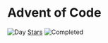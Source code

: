 # Advent of Code

![Day](https://img.shields.io/badge/day%20📅-1-blue) [Stars](https://img.shields.io/badge/stars%20⭐-2-yellow) ![Completed](https://img.shields.io/badge/days%20completed-1-red)
